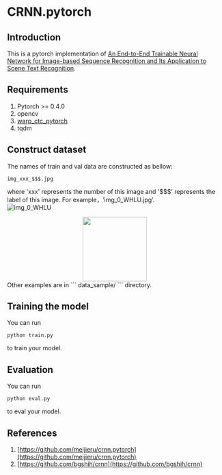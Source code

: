 # CRNN.pytorch
## Introduction
This is a pytorch implementation of [An End-to-End Trainable Neural Network for Image-based Sequence Recognition and Its Application to Scene Text Recognition](https://arxiv.org/abs/1507.05717).
## Requirements
1. Pytorch >= 0.4.0 <br>
2. opencv <br>
3. [warp_ctc_pytorch](https://github.com/SeanNaren/warp-ctc)
4. tqdm
## Construct dataset
The names of train and val data are constructed as bellow:
```
img_xxx_$$$.jpg
```
where 'xxx' represents the number of this image and '$$$' represents the label of this image. For example，‘img_0_WHLU.jpg’. <br>
![img_0_WHLU](https://github.com/jingjing-you/GRCNN.pytorch/blob/master/data_sample/img_0_WHLU.jpg) <br>
<div align=center><img width="150" height="150" src="https://github.com/jingjing-you/GRCNN.pytorch/blob/master/data_sample/img_0_WHLU.jpg"/></div>
Other examples are in 
```
data_sample/
```
directory.

## Training the model 
You can run
```
python train.py
```
to train your model.
## Evaluation
You can run
```
python eval.py
```
to eval your model.
## References
1. [https://github.com/meijieru/crnn.pytorch](https://github.com/meijieru/crnn.pytorch) <br>
2. [https://github.com/bgshih/crnn](https://github.com/bgshih/crnn) <br>
